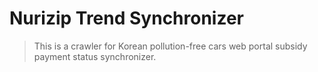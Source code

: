 # Nurizip Trend Synchronizer

> This is a crawler for Korean pollution-free cars web portal subsidy payment status synchronizer.